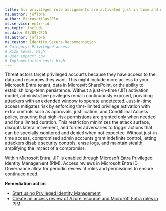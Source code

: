 ```yaml
---
title: All privileged role assignments are activated just in time and not permanently active
ms.author: joflore
author: MicrosoftGuyJFlo
ms.service: entra-id
ms.topic: include
ms.date: 03/05/2025
ms.author: joflore
ms.custom: Identity-Secure-Recommendation
# Category: Privileged access
# Risk level: High
# User impact: Low
# Implementation cost: High
---
```

Threat actors target privileged accounts because they have access to the data and resources they want. This might include more access to your Microsoft Entra tenant, data in Microsoft SharePoint, or the ability to establish long-term persistence. Without a just-in-time (JIT) activation model, administrative privileges remain continuously exposed, providing attackers with an extended window to operate undetected. Just-in-time access mitigates risk by enforcing time-limited privilege activation with extra controls such as approvals, justification, and Conditional Access policy, ensuring that high-risk permissions are granted only when needed and for a limited duration. This restriction minimizes the attack surface, disrupts lateral movement, and forces adversaries to trigger actions that can be specially monitored and denied when not expected. Without just-in-time access, compromised admin accounts grant indefinite control, letting attackers disable security controls, erase logs, and maintain stealth, amplifying the impact of a compromise.

Within Microsoft Entra, JIT is enabled through Microsoft Entra Privileged Identity Management (PIM). Access reviews in Microsoft Entra ID Governance allow for periodic review of roles and permissions to ensure continued need.

**Remediation action**

- [Start using Privileged Identity Management](/entra/id-governance/privileged-identity-management/pim-getting-started)
- [Create an access review of Azure resource and Microsoft Entra roles in PIM](/entra/id-governance/privileged-identity-management/pim-create-roles-and-resource-roles-review)